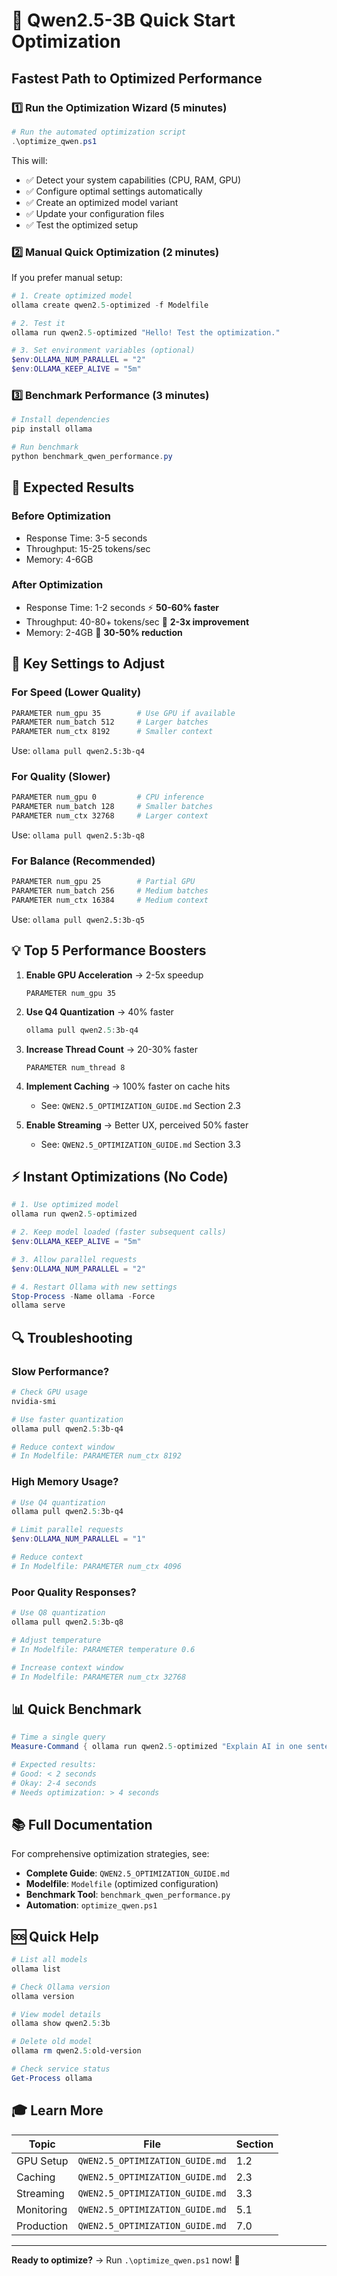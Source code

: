 # 🚀 Qwen2.5-3B Quick Start Optimization

## Fastest Path to Optimized Performance

### 1️⃣ Run the Optimization Wizard (5 minutes)

```powershell
# Run the automated optimization script
.\optimize_qwen.ps1
```

This will:
- ✅ Detect your system capabilities (CPU, RAM, GPU)
- ✅ Configure optimal settings automatically
- ✅ Create an optimized model variant
- ✅ Update your configuration files
- ✅ Test the optimized setup

### 2️⃣ Manual Quick Optimization (2 minutes)

If you prefer manual setup:

```powershell
# 1. Create optimized model
ollama create qwen2.5-optimized -f Modelfile

# 2. Test it
ollama run qwen2.5-optimized "Hello! Test the optimization."

# 3. Set environment variables (optional)
$env:OLLAMA_NUM_PARALLEL = "2"
$env:OLLAMA_KEEP_ALIVE = "5m"
```

### 3️⃣ Benchmark Performance (3 minutes)

```powershell
# Install dependencies
pip install ollama

# Run benchmark
python benchmark_qwen_performance.py
```

## 🎯 Expected Results

### Before Optimization
- Response Time: 3-5 seconds
- Throughput: 15-25 tokens/sec
- Memory: 4-6GB

### After Optimization
- Response Time: 1-2 seconds ⚡ **50-60% faster**
- Throughput: 40-80+ tokens/sec 🚀 **2-3x improvement**
- Memory: 2-4GB 💾 **30-50% reduction**

## 🔧 Key Settings to Adjust

### For Speed (Lower Quality)
```dockerfile
PARAMETER num_gpu 35        # Use GPU if available
PARAMETER num_batch 512     # Larger batches
PARAMETER num_ctx 8192      # Smaller context
```
Use: `ollama pull qwen2.5:3b-q4`

### For Quality (Slower)
```dockerfile
PARAMETER num_gpu 0         # CPU inference
PARAMETER num_batch 128     # Smaller batches
PARAMETER num_ctx 32768     # Larger context
```
Use: `ollama pull qwen2.5:3b-q8`

### For Balance (Recommended)
```dockerfile
PARAMETER num_gpu 25        # Partial GPU
PARAMETER num_batch 256     # Medium batches
PARAMETER num_ctx 16384     # Medium context
```
Use: `ollama pull qwen2.5:3b-q5`

## 💡 Top 5 Performance Boosters

1. **Enable GPU Acceleration** → 2-5x speedup
   ```
   PARAMETER num_gpu 35
   ```

2. **Use Q4 Quantization** → 40% faster
   ```powershell
   ollama pull qwen2.5:3b-q4
   ```

3. **Increase Thread Count** → 20-30% faster
   ```
   PARAMETER num_thread 8
   ```

4. **Implement Caching** → 100% faster on cache hits
   - See: `QWEN2.5_OPTIMIZATION_GUIDE.md` Section 2.3

5. **Enable Streaming** → Better UX, perceived 50% faster
   - See: `QWEN2.5_OPTIMIZATION_GUIDE.md` Section 3.3

## ⚡ Instant Optimizations (No Code)

```powershell
# 1. Use optimized model
ollama run qwen2.5-optimized

# 2. Keep model loaded (faster subsequent calls)
$env:OLLAMA_KEEP_ALIVE = "5m"

# 3. Allow parallel requests
$env:OLLAMA_NUM_PARALLEL = "2"

# 4. Restart Ollama with new settings
Stop-Process -Name ollama -Force
ollama serve
```

## 🔍 Troubleshooting

### Slow Performance?
```powershell
# Check GPU usage
nvidia-smi

# Use faster quantization
ollama pull qwen2.5:3b-q4

# Reduce context window
# In Modelfile: PARAMETER num_ctx 8192
```

### High Memory Usage?
```powershell
# Use Q4 quantization
ollama pull qwen2.5:3b-q4

# Limit parallel requests
$env:OLLAMA_NUM_PARALLEL = "1"

# Reduce context
# In Modelfile: PARAMETER num_ctx 4096
```

### Poor Quality Responses?
```powershell
# Use Q8 quantization
ollama pull qwen2.5:3b-q8

# Adjust temperature
# In Modelfile: PARAMETER temperature 0.6

# Increase context window
# In Modelfile: PARAMETER num_ctx 32768
```

## 📊 Quick Benchmark

```powershell
# Time a single query
Measure-Command { ollama run qwen2.5-optimized "Explain AI in one sentence" }

# Expected results:
# Good: < 2 seconds
# Okay: 2-4 seconds
# Needs optimization: > 4 seconds
```

## 📚 Full Documentation

For comprehensive optimization strategies, see:
- **Complete Guide**: `QWEN2.5_OPTIMIZATION_GUIDE.md`
- **Modelfile**: `Modelfile` (optimized configuration)
- **Benchmark Tool**: `benchmark_qwen_performance.py`
- **Automation**: `optimize_qwen.ps1`

## 🆘 Quick Help

```powershell
# List all models
ollama list

# Check Ollama version
ollama version

# View model details
ollama show qwen2.5:3b

# Delete old model
ollama rm qwen2.5:old-version

# Check service status
Get-Process ollama
```

## 🎓 Learn More

| Topic | File | Section |
|-------|------|---------|
| GPU Setup | `QWEN2.5_OPTIMIZATION_GUIDE.md` | 1.2 |
| Caching | `QWEN2.5_OPTIMIZATION_GUIDE.md` | 2.3 |
| Streaming | `QWEN2.5_OPTIMIZATION_GUIDE.md` | 3.3 |
| Monitoring | `QWEN2.5_OPTIMIZATION_GUIDE.md` | 5.1 |
| Production | `QWEN2.5_OPTIMIZATION_GUIDE.md` | 7.0 |

---

**Ready to optimize?** → Run `.\optimize_qwen.ps1` now! 🚀
